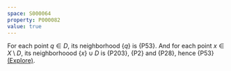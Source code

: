 ```yaml
---
space: S000064
property: P000082
value: true
---
```


For each point $q\in D$, its neighborhood $\{q\}$ is {P53}.
And for each point $x\in X\setminus D$, its neighborhoood $\{x\}\cup D$ is
{P203}, {P2} and {P28}, hence {P53}
[(Explore)](https://topology.pi-base.org/spaces?q=Almost+discrete%2BT1%2BFirst+countable%2B%7EMetrizable).
